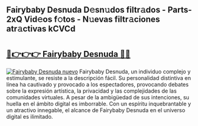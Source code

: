## Fairybaby Desnuda D𝚎sn𝚞dos filtr𝚊dos - Parts-2xQ Vid𝚎os f𝚘tos - N𝚞evas filtr𝚊ciones atr𝚊ctivas kCVCd

# <h2><a href="http://mbdv7q.tromn.icu/?c=Fairybaby+Desnuda">🔗👉👉👉 Fairybaby Desnuda 🔗🔗</a></h2>

[![Fairybaby Desnuda nuevo](https://i.imgur.com/pEAQMta.gif)](http://mbdv7q.tromn.icu/?c=Fairybaby+Desnuda)
Fairybaby Desnuda, un individuo complejo y estimulante, se resiste a la descripción fácil. Su personalidad distintiva en línea ha cautivado y provocado a los espectadores, provocando debates sobre la expresión artística, la privacidad y las complejidades de las comunidades virtuales. A pesar de la ambigüedad de sus intenciones, su huella en el ámbito digital es imborrable. Con un espíritu inquebrantable y un atractivo innegable, el alcance de Fairybaby Desnuda en el universo digital es ilimitado.
